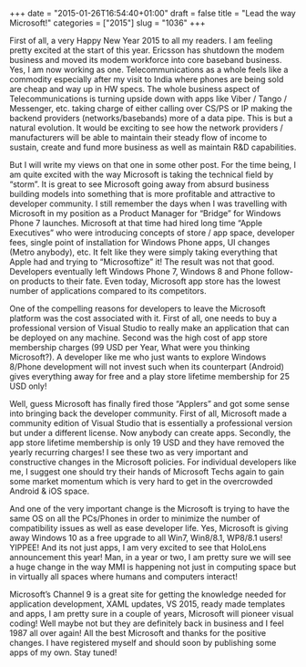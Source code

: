 +++
date = "2015-01-26T16:54:40+01:00"
draft = false
title = "Lead the way Microsoft!"
categories = ["2015"]
slug = "1036"
+++

<p>First of all, a very Happy New Year 2015 to all my readers. I am feeling pretty excited at the start of this year. Ericsson has shutdown the modem business and moved its modem workforce into core baseband business. Yes, I am now working as one. Telecommunications as a whole feels like a commodity especially after my visit to India where phones are being sold are cheap and way up in HW specs. The whole business aspect of Telecommunications is turning upside down with apps like Viber / Tango / Messenger, etc. taking charge of either calling over CS/PS or IP making the backend providers (networks/basebands) more of a data pipe. This is but a natural evolution. It would be exciting to see how the network providers / manufacturers will be able to maintain their steady flow of income to sustain, create and fund more business as well as maintain R&amp;D capabilities.</p> <p>But I will write my views on that one in some other post. For the time being, I am quite excited with the way Microsoft is taking the technical field by “storm”. It is great to see Microsoft going away from absurd business building models into something that is more profitable and attractive to developer community. I still remember the days when I was travelling with Microsoft in my position as a Product Manager for “Bridge” for Windows Phone 7 launches. Microsoft at that time had hired long time “Apple Executives” who were introducing concepts of store / app space, developer fees, single point of installation for Windows Phone apps, UI changes (Metro anybody), etc. It felt like they were simply taking everything that Apple had and trying to “Microsoftize” it! The result was not that good. Developers eventually left Windows Phone 7, Windows 8 and Phone follow-on products to their fate. Even today, Microsoft app store has the lowest number of applications compared to its competitors.</p> <p>One of the compelling reasons for developers to leave the Microsoft platform was the cost associated with it. First of all, one needs to buy a professional version of Visual Studio to really make an application that can be deployed on any machine. Second was the high cost of app store membership charges (99 USD per Year, What were you thinking Microsoft?). A developer like me who just wants to explore Windows 8/Phone development will not invest such when its counterpart (Android) gives everything away for free and a play store lifetime membership for 25 USD only!</p> <p>Well, guess Microsoft has finally fired those “Applers” and got some sense into bringing back the developer community. First of all, Microsoft made a community edition of Visual Studio that is essentially a professional version but under a different license. Now anybody can create apps. Secondly, the app store lifetime membership is only 19 USD and they have removed the yearly recurring charges! I see these two as very important and constructive changes in the Microsoft policies. For individual developers like me, I suggest one should try their hands of Microsoft Techs again to gain some market momentum which is very hard to get in the overcrowded Android &amp; iOS space.</p> <p>And one of the very important change is the Microsoft is trying to have the same OS on all the PCs/Phones in order to minimize the number of compatibility issues as well as ease developer life. Yes, Microsoft is giving away Windows 10 as a free upgrade to all Win7, Win8/8.1, WP8/8.1 users! YIPPEE! And its not just apps, I am very excited to see that HoloLens announcement this year! Man, in a year or two, I am pretty sure we will see a huge change in the way MMI is happening not just in computing space but in virtually all spaces where humans and computers interact!</p> <p>Microsoft’s Channel 9 is a great site for getting the knowledge needed for application development, XAML updates, VS 2015, ready made templates and apps, I am pretty sure in a couple of years, Microsoft will pioneer visual coding! Well maybe not but they are definitely back in business and I feel 1987 all over again! All the best Microsoft and thanks for the positive changes. I have registered myself and should soon by publishing some apps of my own. Stay tuned!</p>

